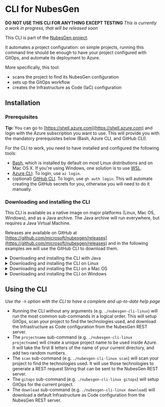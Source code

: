 # CLI for NubesGen

__DO NOT USE THIS CLI FOR ANYTHING EXCEPT TESTING__
_This is currently a work in progress, that will be released soon_

This CLI is part of the [NubesGen project](https://nubesgen.com).

It automates a project configuration: on simple projects,
running this command line should be enough
to have your project configured with GitOps, and automate its deployment to Azure.

More specifically, this tool:
- scans the project to find its NubesGen configuration
- sets up the GitOps workflow
- creates the Infrastructure as Code (IaC) configuration

## Installation

### Prerequisites

__Tip:__ You can go to [https://shell.azure.com](https://shell.azure.com) and login with the Azure subscription you want to use. This will provide you with the 
mandatory prerequisites below (Bash, Azure CLI, and GitHub CLI).

For the CLI to work, you need to have installed and configured the following tools:

- [Bash](https://fr.wikipedia.org/wiki/Bourne-Again_shell), which is installed by default on most Linux distributions and on Mac OS X. If you're using Windows, one solution is to use [WSL](https://aka.ms/nubesgen-install-wsl).
- [Azure CLI](https://aka.ms/nubesgen-install-az-cli). To login, use `az login`.
- (optional) [GitHub CLI](https://cli.github.com/). To login, use `gh auth login`. This will automate creating the GitHub secrets for you, otherwise you will need to do it manually.

### Downloading and installing the CLI

This CLI is available as a native image on major platforms (Linux, Mac OS, Windows), and as a Java archive. The Java archive will run everywhere, but
requires a Java Virtual Machine.

Releases are available on GitHub at [https://github.com/microsoft/nubesgen/releases](https://github.com/microsoft/nubesgen/releases) and in the following examples we will use the GitHub CLI to download them.

<details>
<summary>Downloading and installing the CLI with Java</summary>

To run the Java archive, you need to have a Java Virtual Machine (version 11 or higher) installed.

- Download the latest release: `gh release download --repo microsoft/nubesgen --pattern='nubesgen-cli-*.jar'`
- Run the binary: `java -jar nubesgen-*.jar -h`
</details>

<details>
<summary>Downloading and installing the CLI on Linux</summary>

To run the binary on Linux, you need to:

- Download the latest release: `gh release download --repo microsoft/nubesgen --pattern='nubesgen-cli-linux'`
- Make the binary executable: `chmod +x nubesgen-cli-linux`
- Run the binary: `./nubesgen-cli-linux -h`

</details>
<details>
<summary>Downloading and installing the CLI on a Mac OS</summary>

To run the binary on a Mac OS, you need to:

- Download the latest release: `gh release download --repo microsoft/nubesgen --pattern='nubesgen-cli-macos'`
- Make the binary executable: `chmod +x nubesgen-cli-macos`
- Allow Mac OS X to execute it: `xattr -d com.apple.quarantine nubesgen-cli-macos`
- Run the binary: `./nubesgen-cli-macos -h`

</details>
<details>
<summary>Downloading and installing the CLI on Windows</summary>

To run the binary on Windows, you need to:

- Download the latest release: `gh release download --repo microsoft/nubesgen --pattern='nubesgen-cli-windows.exe'`
- Run the binary: `nubesgen-cli-windows -h`

</details>

## Using the CLI

_Use the `-h` option with the CLI to have a complete and up-to-date help page_

- Running the CLI without any arguments (e.g. `./nubesgen-cli-linux`) will run the most common sub-commands in a logical order. This will setup GitOps, scan your project to find the technologies used, and download the Infrastructure as Code configuration from the NubesGen REST server.
- The `projectname` sub-command (e.g. `./nubesgen-cli-linux projectname`) will create a unique project name to be used inside Azure. It will take the first 8 letters of the name of your current directory, and add two random numbers.
- The `scan` sub-command (e.g. `./nubesgen-cli-linux scan`) will scan your project to find the technologies used. It will use those technologies to generate a REST request String that can be sent to the NubesGen REST server.
- The `gitops` sub-command (e.g. `./nubesgen-cli-linux gitops`) will setup GitOps for the current project.
- The `download` sub-command (e.g. `./nubesgen-cli-linux download`) will download a default Infrastructure as Code configuration from the NubesGen REST server.
